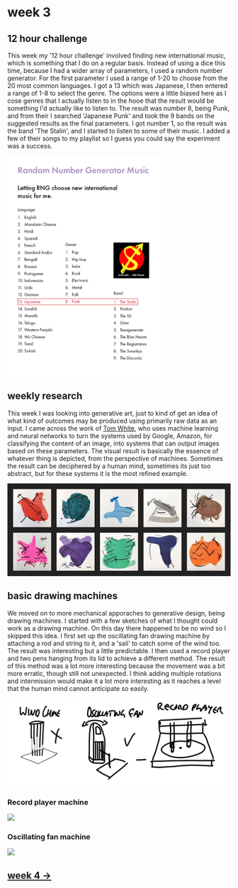 # week 3

## 12 hour challenge 

This week my '12 hour challenge' involved finding new international music, which is something that I do on a regular basis. Instead of using a dice this time, because I had a wider array of parameters, I used a random number generator. For the first parameter I used a range of 1-20 to choose from the 20 most common languages. I got a 13 which was Japanese, I then entered a range of 1-8 to select the genre. The options were a little biased here as I cose genres that I actually listen to in the hooe that the result would be something I'd actually like to listen to. The result was number 8, being Punk, and from their I searched 'Japanese Punk' and took the 9 bands on the suggested results as the final parameters. I got number 1, so the result was the band 'The Stalin', and I started to listen to some of their music. I added a few of their songs to my playlist so I guess you could say the experiment was a success. 

<img src="Untitled-2.jpg" width="350" />

## weekly research

This week I was looking into generative art, just to kind of get an idea of what kind of outcomes may be produced using primarily raw data as an input. I came across the work of [Tom White](https://aiartists.org/tom-white), who uses machine learning and neural networks to turn the systems used by Google, Amazon, for classifying the content of an image, into systems that can output images based on these parameters. The visual result is basically the essence of whatever thing is depicted, from the perspective of machines. Sometimes the result can be deciphered by a human mind, sometimes its just too abstract, but for these systems it is the most refined example.

<img src="Tom+White.jpeg" width="900" />

## basic drawing machines

We moved on to more mechanical apporaches to generative design, being drawing machines. I started with a few sketches of what I thought could work as a drawing machine. On this day there happened to be no wind so I skipped this idea. I first set up the oscillating fan drawing machine by attaching a rod and string to it, and a 'sail' to catch some of the wind too. The result was interesting but a little predictable. I then used a record player and two pens hanging from its lid to achieve a different method. The result of this method was a lot more interesting because the movement was a bit more erratic, though still not unexpected. I think adding multiple rotations and intermission would make it a lot more interesting as it reaches a level that the human mind cannot anticipate so easily.

<img src="IMG_0253.JPG" width="600" />

### Record player machine
<img src="Aug-07-2020 12-14-19.gif" width="350" />

### Oscillating fan machine
<img src="Aug-07-2020 12-15-26.gif" width="350" />

## [week 4 ->](https://sylvain-girard.github.io/Slave2theAlgo2020/week04/)
